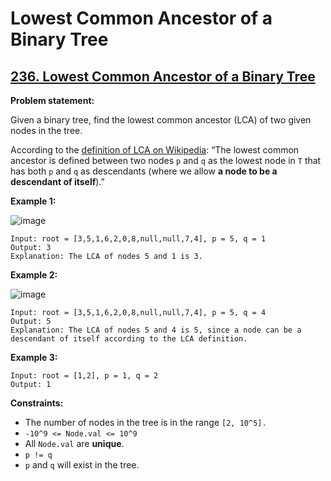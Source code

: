 # Lowest Common Ancestor of a Binary Tree

## [236. Lowest Common Ancestor of a Binary Tree](https://leetcode.com/problems/lowest-common-ancestor-of-a-binary-tree/)

**Problem statement:**

Given a binary tree, find the lowest common ancestor (LCA) of two given nodes in the tree.

According to the [definition of LCA on Wikipedia](https://en.wikipedia.org/wiki/Lowest_common_ancestor): “The lowest common ancestor is defined between two nodes `p` and `q` as the lowest node in `T` that has both `p` and `q` as descendants (where we allow **a node to be a descendant of itself**).”
 
**Example 1:**

![image](https://user-images.githubusercontent.com/20440403/180904804-d96d4279-21c9-4ec2-94a1-a8b1a8d08f03.png)

```
Input: root = [3,5,1,6,2,0,8,null,null,7,4], p = 5, q = 1
Output: 3
Explanation: The LCA of nodes 5 and 1 is 3.
```

**Example 2:**

![image](https://user-images.githubusercontent.com/20440403/180904804-d96d4279-21c9-4ec2-94a1-a8b1a8d08f03.png)

```
Input: root = [3,5,1,6,2,0,8,null,null,7,4], p = 5, q = 4
Output: 5
Explanation: The LCA of nodes 5 and 4 is 5, since a node can be a descendant of itself according to the LCA definition.
```

**Example 3:**

```
Input: root = [1,2], p = 1, q = 2
Output: 1
```

**Constraints:**

* The number of nodes in the tree is in the range `[2, 10^5].`
* `-10^9 <= Node.val <= 10^9`
* All `Node.val` are **unique**.
* `p != q`
* `p` and `q` will exist in the tree.
